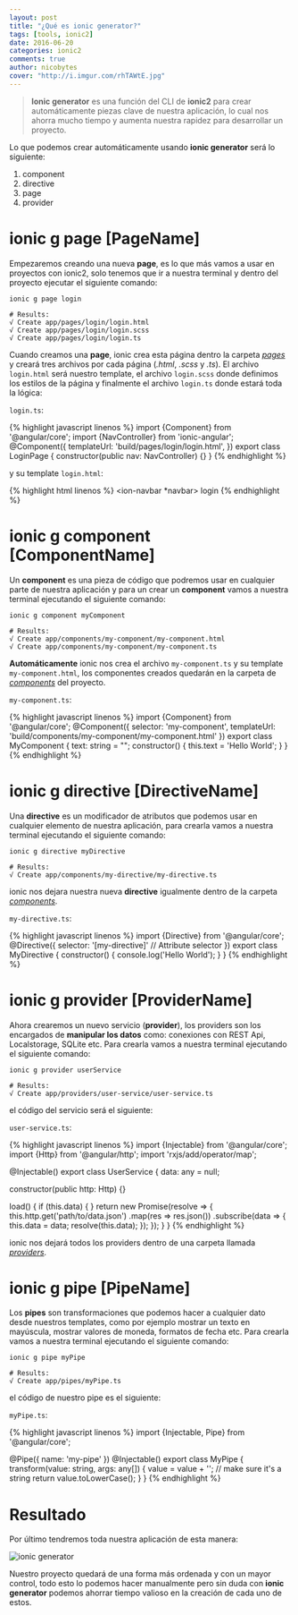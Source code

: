 ```yaml
---
layout: post
title: "¿Qué es ionic generator?"
tags: [tools, ionic2]
date: 2016-06-20
categories: ionic2
comments: true
author: nicobytes
cover: "http://i.imgur.com/rhTAWtE.jpg"
---
```


> **Ionic generator** es una función del CLI de **ionic2** para crear automáticamente piezas clave de nuestra aplicación, lo cual nos ahorra mucho tiempo y aumenta nuestra rapidez para desarrollar un proyecto.

Lo que podemos crear automáticamente usando **ionic generator** será lo siguiente:

1. component
1. directive
1. page
1. provider

# ionic g page [PageName]

Empezaremos creando una nueva **page**, es lo que más vamos a usar en proyectos con ionic2, solo tenemos que ir a nuestra terminal y dentro del proyecto ejecutar el siguiente comando:

```
ionic g page login

# Results:
√ Create app/pages/login/login.html
√ Create app/pages/login/login.scss
√ Create app/pages/login/login.ts
```

Cuando creamos una **page**, ionic crea esta página dentro la carpeta *<u>pages</u>* y creará tres archivos por cada página (*.html*, *.scss* y *.ts*). 
El archivo `login.html` será nuestro template, el archivo `login.scss` donde definimos los estilos de la página y finalmente el archivo `login.ts` donde estará toda la lógica:

`login.ts`:

{% highlight javascript linenos %}
import {Component} from '@angular/core';
import {NavController} from 'ionic-angular';
@Component({
  templateUrl: 'build/pages/login/login.html',
})
export class LoginPage {
  constructor(public nav: NavController) {}
}
{% endhighlight %}

y su template `login.html`: 

{% highlight html linenos %}
<ion-navbar *navbar>
  <ion-title>login</ion-title>
</ion-navbar>
<ion-content padding class="login">
</ion-content>
{% endhighlight %}

# ionic g component [ComponentName]

Un **component** es una pieza de código que podremos usar en cualquier parte de nuestra aplicación y para un crear un **component** vamos a nuestra terminal ejecutando el siguiente comando:

```
ionic g component myComponent

# Results:
√ Create app/components/my-component/my-component.html
√ Create app/components/my-component/my-component.ts
```

**Automáticamente** ionic nos crea el archivo `my-component.ts` y su template `my-component.html`, los componentes creados quedarán en la carpeta de *<u>components</u>* del proyecto. 

`my-component.ts`:

{% highlight javascript linenos %}
import {Component} from '@angular/core';
@Component({
  selector: 'my-component',
  templateUrl: 'build/components/my-component/my-component.html'
})
export class MyComponent {
  text: string = "";
  constructor() {
    this.text = 'Hello World';
  }
}
{% endhighlight %}

# ionic g directive [DirectiveName]

Una **directive** es un modificador de atributos que podemos usar en cualquier elemento de nuestra aplicación, para crearla vamos a nuestra terminal ejecutando el siguiente comando:

```
ionic g directive myDirective

# Results:
√ Create app/components/my-directive/my-directive.ts
```

ionic nos dejara nuestra nueva **directive** igualmente dentro de la carpeta  *<u>components</u>*.

`my-directive.ts`:

{% highlight javascript linenos %}
import {Directive} from '@angular/core';
@Directive({
  selector: '[my-directive]' // Attribute selector
})
export class MyDirective {
  constructor() {
    console.log('Hello World');
  }
}
{% endhighlight %}

# ionic g provider [ProviderName]

Ahora crearemos un nuevo servicio (**provider**), los providers son los encargados de **manipular los datos** como: conexiones con REST Api, Localstorage, SQLite etc. Para crearla vamos a nuestra terminal ejecutando el siguiente comando:

```
ionic g provider userService

# Results:
√ Create app/providers/user-service/user-service.ts
```

el código del servicio será el siguiente:

`user-service.ts`:

{% highlight javascript linenos %}
import {Injectable} from '@angular/core';
import {Http} from '@angular/http';
import 'rxjs/add/operator/map';

@Injectable()
export class UserService {
  data: any = null;

  constructor(public http: Http) {}

  load() {
    if (this.data) {
    }
    return new Promise(resolve => {
      this.http.get('path/to/data.json')
        .map(res => res.json())
        .subscribe(data => {
          this.data = data;
          resolve(this.data);
        });
    });
  }
}
{% endhighlight %}

ionic nos dejará todos los providers dentro de una carpeta llamada *<u>providers</u>*.

# ionic g pipe [PipeName]

Los **pipes** son transformaciones que podemos hacer a cualquier dato desde nuestros templates, como por ejemplo mostrar un texto en mayúscula, mostrar valores de moneda, formatos de fecha etc. Para crearla vamos a nuestra terminal ejecutando el siguiente comando:

```
ionic g pipe myPipe

# Results:
√ Create app/pipes/myPipe.ts
```

el código de nuestro pipe es el siguiente:

`myPipe.ts`:

{% highlight javascript linenos %}
import {Injectable, Pipe} from '@angular/core';

@Pipe({
  name: 'my-pipe'
})
@Injectable()
export class MyPipe {
  transform(value: string, args: any[]) {
    value = value + ''; // make sure it's a string
    return value.toLowerCase();
  }
}
{% endhighlight %}

# Resultado

Por último tendremos toda nuestra aplicación de esta manera:

<img src="http://i.imgur.com/rhTAWtE.jpg" class="img-responsive" alt="ionic generator"/>
 
Nuestro proyecto quedará de una forma más ordenada y con un mayor control, todo esto lo podemos hacer manualmente pero sin duda con **ionic generator** podemos ahorrar tiempo valioso en la creación de cada uno de estos.